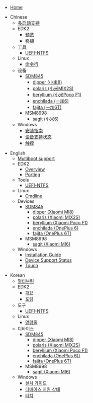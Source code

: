 - [Home](/README.md)
* Chinese
  - [多启动支持](zh/multiboot.md)
  - EDK2
    - [预览](zh/edk2/Overview.md)
    - [移植](zh/edk2/port.md)
  - 工具
    - [UEFI-NTFS](zh/tools/uefi-ntfs/index.md)
  - Linux
    - [命令行](zh/linux/cmdline.md)
  - 设备
    - [SDM845](zh/devices/sdm845/status.md)
      - [dipper (小米8)](zh/devices/sdm845/dipper/status.md)
      - [polaris (小米MIX2S)](zh/devices/sdm845/polaris/status.md)
      - [beryllium (小米Poco F1)](zh/devices/sdm845/beryllium/status.md)
      - [enchilada (一加6)](zh/devices/sdm845/enchilada/status.md)
      - [fajita (一加6T)](zh/devices/sdm845/fajita/status.md)
    - MSM8998
      - [sagit (小米6)](zh/devices/msm8998/sagit/status.md)
  - Windows
    - [安装指南](zh/windows/installation-guide.md)
    - [设备支持状态](zh/windows/state-frame.html)
    - [触摸](zh/windows/touch.md)
- English
  - [Multiboot support](en/multiboot.md)
  - EDK2
    - [Overview](en/edk2/Overview.md)
    - [Porting](en/edk2/port.md)
  - Tools
    - [UEFI-NTFS](en/tools/uefi-ntfs/index.md)
  - Linux
    - [Cmdline](en/linux/cmdline.md)
  - Devices
    - [SDM845](en/devices/sdm845/status.md)
      - [dipper (Xiaomi MI8)](en/devices/sdm845/dipper/status.md)
      - [polaris (Xiaomi MIX2S)](en/devices/sdm845/polaris/status.md)
      - [beryllium (Xiaomi Poco F1)](en/devices/sdm845/beryllium/status.md)
      - [enchilada (OnePlus 6)](en/devices/sdm845/enchilada/status.md)
      - [fajita (OnePlus 6T)](en/devices/sdm845/fajita/status.md)
    - MSM8998
      - [sagit (Xiaomi MI6)](en/devices/msm8998/sagit/status.md)
  - Windows
    - [Installation Guide](en/windows/Installation-guide.md)
    - [Device Support Status](en/windows/state-frame.html)
    - [Touch](en/windows/touch.md)
* Korean
  - [멀티부팅](ko/multiboot.md)
  - EDK2
    - [개요](ko/edk2/Overview.md)
    - [포팅](ko/edk2/port.md)
  - 도구
    - [UEFI-NTFS](ko/tools/uefi-ntfs/index.md)
  - Linux
    - [명령줄](ko/linux/cmdline.md)
  - 디바이스
    - [SDM845](ko/devices/sdm845/status.md)
      - [dipper (Xiaomi MI8)](ko/devices/sdm845/dipper/status.md)
      - [polaris (Xiaomi MIX2S)](ko/devices/sdm845/polaris/status.md)
      - [beryllium (Xiaomi Poco F1)](ko/devices/sdm845/beryllium/status.md)
      - [enchilada (OnePlus 6))](ko/devices/sdm845/enchilada/status.md)
      - [fajita (OnePlus 6T)](ko/devices/sdm845/fajita/status.md)
    - MSM8998
      - [sagit (Xiaomi MI6)](ko/devices/msm8998/sagit/status.md)
  - Windows
    - [설치 가이드](ko/windows/installation-guide.md)
    - [디바이스 지원 상태](ko/windows/state-frame.html)
    - [터치](ko/windows/touch.md)
